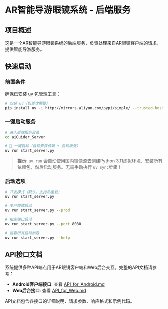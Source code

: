 # AR智能导游眼镜系统 - 后端服务

## 项目概述

这是一个AR智能导游眼镜系统的后端服务，负责处理来自AR眼镜客户端的请求，提供智能导游服务。

## 快速启动

### 前置条件

确保已安装 [uv](https://github.com/astral-sh/uv) 包管理工具：

```bash
# 安装 uv（仅首次需要）
pip install uv -i http://mirrors.aliyun.com/pypi/simple/ --trusted-host mirrors.aliyun.com
```

### 一键启动服务

```bash
# 进入后端服务目录
cd aiGuider_Server

# 🚀 一键启动（自动安装依赖 + 启动服务）
uv run start_server.py
```

> **提示**: `uv run` 会自动使用国内镜像源去创建Python 3.11虚拟环境、安装所有依赖包，然后启动服务。无需手动执行 `uv sync`步骤！

### 启动选项

```bash
# 开发模式（默认，支持热重载）
uv run start_server.py

# 生产模式启动
uv run start_server.py --prod

# 指定端口启动
uv run start_server.py --port 8080

# 查看所有启动参数
uv run start_server.py --help
```

## API接口文档

系统提供多种API端点用于AR眼镜客户端和Web后台交互。完整的API文档请参考：

- **Android客户端接口**: 查看 [API_for_Android.md](doc/API_for_Android.md)
- **Web后台接口**: 查看 [API_for_Web.md](doc/API_for_Web.md)

API文档包含各接口的详细说明、请求参数、响应格式和示例代码。
